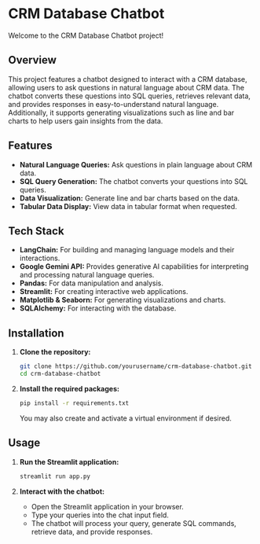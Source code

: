 # CRM Database Chatbot

Welcome to the CRM Database Chatbot project!

## Overview

This project features a chatbot designed to interact with a CRM database, allowing users to ask questions in natural language about CRM data. The chatbot converts these questions into SQL queries, retrieves relevant data, and provides responses in easy-to-understand natural language. Additionally, it supports generating visualizations such as line and bar charts to help users gain insights from the data.

## Features

- **Natural Language Queries:** Ask questions in plain language about CRM data.
- **SQL Query Generation:** The chatbot converts your questions into SQL queries.
- **Data Visualization:** Generate line and bar charts based on the data.
- **Tabular Data Display:** View data in tabular format when requested.

## Tech Stack

- **LangChain:** For building and managing language models and their interactions.
- **Google Gemini API:** Provides generative AI capabilities for interpreting and processing natural language queries.
- **Pandas:** For data manipulation and analysis.
- **Streamlit:** For creating interactive web applications.
- **Matplotlib & Seaborn:** For generating visualizations and charts.
- **SQLAlchemy:** For interacting with the database.

## Installation

1. **Clone the repository:**

   ```bash
   git clone https://github.com/yourusername/crm-database-chatbot.git
   cd crm-database-chatbot
   ```

2. **Install the required packages:**

   ```bash
   pip install -r requirements.txt
   ```

   You may also create and activate a virtual environment if desired.

## Usage

1. **Run the Streamlit application:**

   ```bash
   streamlit run app.py
   ```

2. **Interact with the chatbot:**

   - Open the Streamlit application in your browser.
   - Type your queries into the chat input field.
   - The chatbot will process your query, generate SQL commands, retrieve data, and provide responses.

